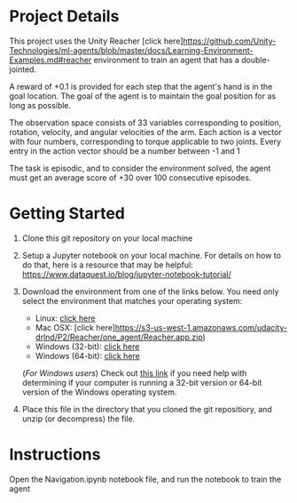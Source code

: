 # Project Details

This project uses the Unity Reacher [click here]https://github.com/Unity-Technologies/ml-agents/blob/master/docs/Learning-Environment-Examples.md#reacher environment to train an agent that has a double-jointed. 

A reward of +0.1 is provided for each step that the agent's hand is in the goal location.   The goal of the agent is to maintain the goal position for as long as possible.  

The observation space consists of 33 variables corresponding to position, rotation, velocity, and angular velocities of the arm. Each action is a vector with four numbers, corresponding to torque applicable to two joints. Every entry in the action vector should be a number between -1 and 1

The task is episodic, and to consider the environment solved, the agent must get an average score of +30 over 100 consecutive episodes.

# Getting Started

1. Clone this git repository on your local machine

2. Setup a Jupyter notebook on your local machine.   For details on how to do that, here is a resource that may be helpful:
https://www.dataquest.io/blog/jupyter-notebook-tutorial/

2. Download the environment from one of the links below.  You need only select the environment that matches your operating system:
    - Linux: [click here](https://s3-us-west-1.amazonaws.com/udacity-drlnd/P2/Reacher/one_agent/Reacher_Linux.zip)
    - Mac OSX: [click here]https://s3-us-west-1.amazonaws.com/udacity-drlnd/P2/Reacher/one_agent/Reacher.app.zip)
    - Windows (32-bit): [click here](https://s3-us-west-1.amazonaws.com/udacity-drlnd/P2/Reacher/one_agent/Reacher_Windows_x86.zip)
    - Windows (64-bit): [click here](https://s3-us-west-1.amazonaws.com/udacity-drlnd/P2/Reacher/one_agent/Reacher_Windows_x86_64.zip)
    
    (_For Windows users_) Check out [this link](https://support.microsoft.com/en-us/help/827218/how-to-determine-whether-a-computer-is-running-a-32-bit-version-or-64) if you need help with determining if your computer is running a 32-bit version or 64-bit version of the Windows operating system.


3. Place this file in the directory that you cloned the git repositiory, and unzip (or decompress) the file. 


# Instructions

Open the Navigation.ipynb notebook file, and run the notebook to train the agent
